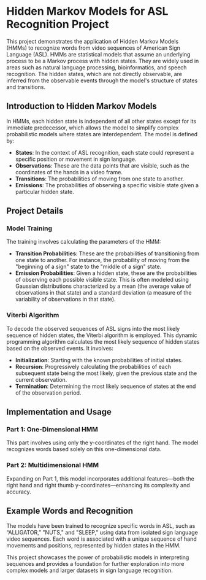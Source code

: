 
# Hidden Markov Models for ASL Recognition Project

This project demonstrates the application of Hidden Markov Models (HMMs) to recognize words from video sequences of American Sign Language (ASL). HMMs are statistical models that assume an underlying process to be a Markov process with hidden states. They are widely used in areas such as natural language processing, bioinformatics, and speech recognition. The hidden states, which are not directly observable, are inferred from the observable events through the model's structure of states and transitions.

## Introduction to Hidden Markov Models

In HMMs, each hidden state is independent of all other states except for its immediate predecessor, which allows the model to simplify complex probabilistic models where states are interdependent. The model is defined by:

- **States**: In the context of ASL recognition, each state could represent a specific position or movement in sign language.
- **Observations**: These are the data points that are visible, such as the coordinates of the hands in a video frame.
- **Transitions**: The probabilities of moving from one state to another.
- **Emissions**: The probabilities of observing a specific visible state given a particular hidden state.

## Project Details

### Model Training

The training involves calculating the parameters of the HMM:
- **Transition Probabilities**: These are the probabilities of transitioning from one state to another. For instance, the probability of moving from the "beginning of a sign" state to the "middle of a sign" state.
- **Emission Probabilities**: Given a hidden state, these are the probabilities of observing each possible visible state. This is often modeled using Gaussian distributions characterized by a mean (the average value of observations in that state) and a standard deviation (a measure of the variability of observations in that state).

### Viterbi Algorithm

To decode the observed sequences of ASL signs into the most likely sequence of hidden states, the Viterbi algorithm is employed. This dynamic programming algorithm calculates the most likely sequence of hidden states based on the observed events. It involves:
- **Initialization**: Starting with the known probabilities of initial states.
- **Recursion**: Progressively calculating the probabilities of each subsequent state being the most likely, given the previous state and the current observation.
- **Termination**: Determining the most likely sequence of states at the end of the observation period.

## Implementation and Usage

### Part 1: One-Dimensional HMM
This part involves using only the y-coordinates of the right hand. The model recognizes words based solely on this one-dimensional data.

### Part 2: Multidimensional HMM
Expanding on Part 1, this model incorporates additional features—both the right hand and right thumb y-coordinates—enhancing its complexity and accuracy.

## Example Words and Recognition

The models have been trained to recognize specific words in ASL, such as “ALLIGATOR,” "NUTS," and "SLEEP," using data from isolated sign language video sequences. Each word is associated with a unique sequence of hand movements and positions, represented by hidden states in the HMM.

This project showcases the power of probabilistic models in interpreting sequences and provides a foundation for further exploration into more complex models and larger datasets in sign language recognition.
